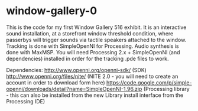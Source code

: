window-gallery-0
================

This is the code for my first Window Gallery 516 exhibit.  It is an interactive sound installation, at a storefront window threshold condition, where passerbys will trigger sounds via tactile speakers attached to the window.  Tracking is done with SimpleOpenNI for Processing.  Audio synthesis is done with MaxMSP.  You will need Processing 2.x + SimpleOpenNI (and dependencies) installed in order for the tracking .pde files to work.

Dependencies:
http://www.openni.org/openni-sdk/ (SDK)
http://www.openni.org/files/nite/ (NITE 2.0 - you will need to create an account in order to download form here)
https://code.google.com/p/simple-openni/downloads/detail?name=SimpleOpenNI-1.96.zip (Processing library - this can also be installed from the new Library install interface from the Processing IDE)
